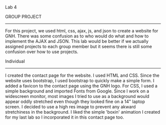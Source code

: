 Lab 4


GROUP PROJECT
____________________________

For this project, we used html, css, ajax, js, and json to create a website for GNH. 
There was some confusion as to who would do what and how to implement the AJAX and JSON.
This lab would be better if we actually assigned projects to each group member but it seems there is still some confusion over how 
to use projects.

Individual
__________
I created the contact page for the website. I used HTML and CSS. Since the website uses bootstrap, I used bootstrap to quickly make a simple form. I added
a favicon to the contact page using the GNH logo. For CSS, I used a simple background and imported Fonts from Google. Since I work on a widescreen monitor, most images I tried to use as a background would appear oddly stretched even though they looked fine on a 14" laptop screen. I decided to use a high res image to prevent any akward stretchiness in the background. I liked the simple 'boxin' animation I created for my last lab so I incorporated it in this contact page too. 
